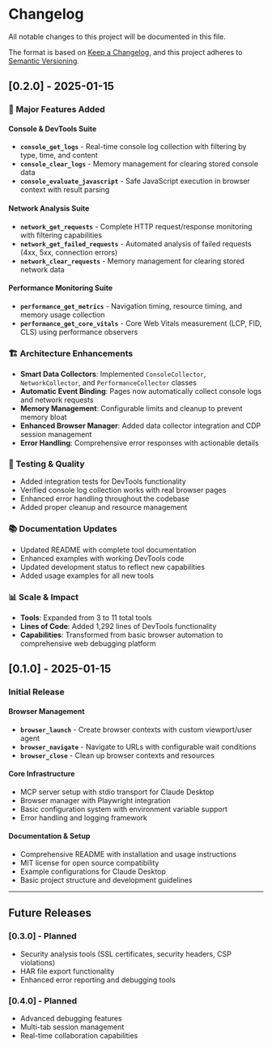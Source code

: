 # Changelog

All notable changes to this project will be documented in this file.

The format is based on [Keep a Changelog](https://keepachangelog.com/en/1.0.0/),
and this project adheres to [Semantic Versioning](https://semver.org/spec/v2.0.0.html).

## [0.2.0] - 2025-01-15

### 🚀 Major Features Added

#### Console & DevTools Suite
- **`console_get_logs`** - Real-time console log collection with filtering by type, time, and content
- **`console_clear_logs`** - Memory management for clearing stored console data
- **`console_evaluate_javascript`** - Safe JavaScript execution in browser context with result parsing

#### Network Analysis Suite  
- **`network_get_requests`** - Complete HTTP request/response monitoring with filtering capabilities
- **`network_get_failed_requests`** - Automated analysis of failed requests (4xx, 5xx, connection errors)
- **`network_clear_requests`** - Memory management for clearing stored network data

#### Performance Monitoring Suite
- **`performance_get_metrics`** - Navigation timing, resource timing, and memory usage collection
- **`performance_get_core_vitals`** - Core Web Vitals measurement (LCP, FID, CLS) using performance observers

### 🏗️ Architecture Enhancements

- **Smart Data Collectors**: Implemented `ConsoleCollector`, `NetworkCollector`, and `PerformanceCollector` classes
- **Automatic Event Binding**: Pages now automatically collect console logs and network requests
- **Memory Management**: Configurable limits and cleanup to prevent memory bloat
- **Enhanced Browser Manager**: Added data collector integration and CDP session management
- **Error Handling**: Comprehensive error responses with actionable details

### 🧪 Testing & Quality

- Added integration tests for DevTools functionality
- Verified console log collection works with real browser pages
- Enhanced error handling throughout the codebase
- Added proper cleanup and resource management

### 📚 Documentation Updates

- Updated README with complete tool documentation
- Enhanced examples with working DevTools code
- Updated development status to reflect new capabilities
- Added usage examples for all new tools

### 📊 Scale & Impact

- **Tools**: Expanded from 3 to 11 total tools
- **Lines of Code**: Added 1,292 lines of DevTools functionality
- **Capabilities**: Transformed from basic browser automation to comprehensive web debugging platform

## [0.1.0] - 2025-01-15

### Initial Release

#### Browser Management
- **`browser_launch`** - Create browser contexts with custom viewport/user agent
- **`browser_navigate`** - Navigate to URLs with configurable wait conditions  
- **`browser_close`** - Clean up browser contexts and resources

#### Core Infrastructure
- MCP server setup with stdio transport for Claude Desktop
- Browser manager with Playwright integration
- Basic configuration system with environment variable support
- Error handling and logging framework

#### Documentation & Setup
- Comprehensive README with installation and usage instructions
- MIT license for open source compatibility
- Example configurations for Claude Desktop
- Basic project structure and development guidelines

---

## Future Releases

### [0.3.0] - Planned
- Security analysis tools (SSL certificates, security headers, CSP violations)
- HAR file export functionality
- Enhanced error reporting and debugging tools

### [0.4.0] - Planned  
- Advanced debugging features
- Multi-tab session management
- Real-time collaboration capabilities